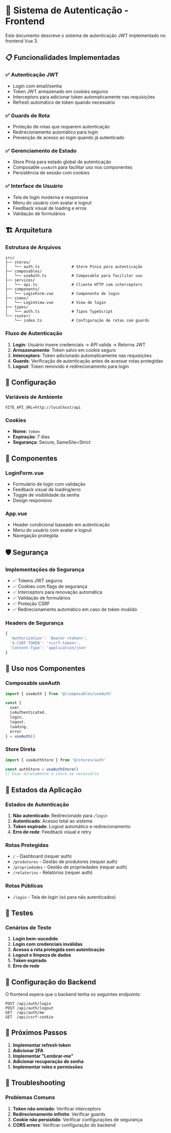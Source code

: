# 🔐 Sistema de Autenticação - Frontend

Este documento descreve o sistema de autenticação JWT implementado no frontend Vue 3.

## 📋 Funcionalidades Implementadas

### ✅ Autenticação JWT
- Login com email/senha
- Token JWT armazenado em cookies seguros
- Interceptors para adicionar token automaticamente nas requisições
- Refresh automático de token quando necessário

### ✅ Guards de Rota
- Proteção de rotas que requerem autenticação
- Redirecionamento automático para login
- Prevenção de acesso ao login quando já autenticado

### ✅ Gerenciamento de Estado
- Store Pinia para estado global de autenticação
- Composable `useAuth` para facilitar uso nos componentes
- Persistência de sessão com cookies

### ✅ Interface de Usuário
- Tela de login moderna e responsiva
- Menu do usuário com avatar e logout
- Feedback visual de loading e erros
- Validação de formulários

## 🏗️ Arquitetura

### Estrutura de Arquivos
```
src/
├── stores/
│   └── auth.ts              # Store Pinia para autenticação
├── composables/
│   └── useAuth.ts           # Composable para facilitar uso
├── services/
│   └── api.ts               # Cliente HTTP com interceptors
├── components/
│   └── LoginForm.vue        # Componente de login
├── views/
│   └── LoginView.vue        # View de login
├── types/
│   └── auth.ts              # Tipos TypeScript
└── router/
    └── index.ts             # Configuração de rotas com guards
```

### Fluxo de Autenticação

1. **Login**: Usuário insere credenciais → API valida → Retorna JWT
2. **Armazenamento**: Token salvo em cookie seguro
3. **Interceptors**: Token adicionado automaticamente nas requisições
4. **Guards**: Verificação de autenticação antes de acessar rotas protegidas
5. **Logout**: Token removido e redirecionamento para login

## 🔧 Configuração

### Variáveis de Ambiente
```env
VITE_API_URL=http://localhost/api
```

### Cookies
- **Nome**: `token`
- **Expiração**: 7 dias
- **Segurança**: Secure, SameSite=Strict

## 📱 Componentes

### LoginForm.vue
- Formulário de login com validação
- Feedback visual de loading/erro
- Toggle de visibilidade da senha
- Design responsivo

### App.vue
- Header condicional baseado em autenticação
- Menu do usuário com avatar e logout
- Navegação protegida

## 🛡️ Segurança

### Implementações de Segurança
- ✅ Tokens JWT seguros
- ✅ Cookies com flags de segurança
- ✅ Interceptors para renovação automática
- ✅ Validação de formulários
- ✅ Proteção CSRF
- ✅ Redirecionamento automático em caso de token inválido

### Headers de Segurança
```typescript
{
  'Authorization': 'Bearer <token>',
  'X-CSRF-TOKEN': '<csrf-token>',
  'Content-Type': 'application/json'
}
```

## 🚀 Uso nos Componentes

### Composable useAuth
```typescript
import { useAuth } from '@/composables/useAuth'

const { 
  user, 
  isAuthenticated, 
  login, 
  logout, 
  loading, 
  error 
} = useAuth()
```

### Store Direta
```typescript
import { useAuthStore } from '@/stores/auth'

const authStore = useAuthStore()
// Usar diretamente a store se necessário
```

## 🔄 Estados da Aplicação

### Estados de Autenticação
1. **Não autenticado**: Redirecionado para `/login`
2. **Autenticado**: Acesso total ao sistema
3. **Token expirado**: Logout automático e redirecionamento
4. **Erro de rede**: Feedback visual e retry

### Rotas Protegidas
- `/` - Dashboard (requer auth)
- `/produtores` - Gestão de produtores (requer auth)
- `/propriedades` - Gestão de propriedades (requer auth)
- `/relatorios` - Relatórios (requer auth)

### Rotas Públicas
- `/login` - Tela de login (só para não autenticados)

## 🧪 Testes

### Cenários de Teste
1. **Login bem-sucedido**
2. **Login com credenciais inválidas**
3. **Acesso a rota protegida sem autenticação**
4. **Logout e limpeza de dados**
5. **Token expirado**
6. **Erro de rede**

## 🔧 Configuração do Backend

O frontend espera que o backend tenha os seguintes endpoints:

```
POST /api/auth/login
POST /api/auth/logout
GET  /api/auth/me
GET  /api/csrf-cookie
```

## 📝 Próximos Passos

1. **Implementar refresh token**
2. **Adicionar 2FA**
3. **Implementar "Lembrar-me"**
4. **Adicionar recuperação de senha**
5. **Implementar roles e permissões**

## 🐛 Troubleshooting

### Problemas Comuns
1. **Token não enviado**: Verificar interceptors
2. **Redirecionamento infinito**: Verificar guards
3. **Cookie não persistido**: Verificar configurações de segurança
4. **CORS errors**: Verificar configuração do backend
